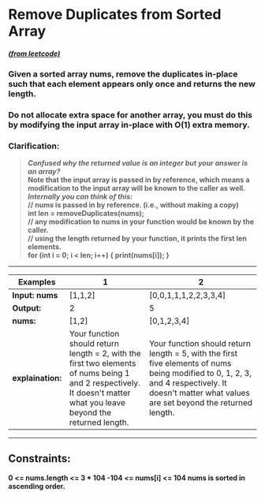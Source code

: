 # **Remove Duplicates from Sorted Array**

#### [_(from leetcode)_](https://leetcode.com/problems/remove-duplicates-from-sorted-array/)

### Given a sorted array nums, remove the duplicates in-place such that each element appears only once and returns the new length.

### Do not allocate extra space for another array, you must do this by modifying the input array in-place with O(1) extra memory.

### **Clarification:**  
>***Confused why the returned value is an integer but your answer is an array?*  
Note that the input array is passed in by reference, which means a modification to the input array will be known to the caller as well.  
_Internally you can think of this:_  
// nums is passed in by reference. (i.e., without making a copy)  
int len = removeDuplicates(nums);  
// any modification to nums in your function would be known by the caller.  
// using the length returned by your function, it prints the first len elements.  
for (int i = 0; i < len; i++) {
    print(nums[i]);
}**

---

| **Examples**      | 1       | 2  |
|-------------------|---------|----|
| **Input: nums**   | [1,1,2] | [0,0,1,1,1,2,2,3,3,4] |
| **Output:**       | 2       | 5 | [0] |
| **nums:**         | [1,2]   | [0,1,2,3,4] |
| **explaination:** | Your function should return length = 2, with the first two elements of nums being 1 and 2 respectively. It doesn't matter what you leave beyond the returned length.   | Your function should return length = 5, with the first five elements of nums being modified to 0, 1, 2, 3, and 4 respectively. It doesn't matter what values are set beyond the returned length. |

---
## **Constraints:**

**0 <= nums.length <= 3 * 104
-104 <= nums[i] <= 104
nums is sorted in ascending order.**
